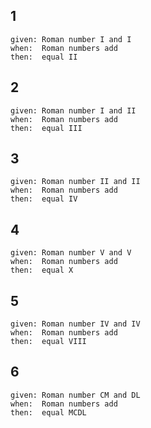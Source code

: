 ## 1
```
given: Roman number I and I
when:  Roman numbers add
then:  equal II 
```

## 2
```
given: Roman number I and II
when:  Roman numbers add
then:  equal III 
```

## 3
```
given: Roman number II and II
when:  Roman numbers add
then:  equal IV 
```

## 4
```
given: Roman number V and V
when:  Roman numbers add
then:  equal X 
```

## 5
```
given: Roman number IV and IV
when:  Roman numbers add
then:  equal VIII 
```

## 6
```
given: Roman number CM and DL
when:  Roman numbers add
then:  equal MCDL
```
